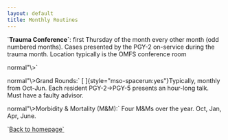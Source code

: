 ```yaml
---
layout: default
title: Monthly Routines
---
```

<p class="MsoNormal" style="margin-left:0in;text-indent:0in">
`<b style="mso-bidi-font-weight:
normal">Trauma Conference`</b>: first Thursday of the month every other month
(odd numbered months). Cases presented by the PGY-2 on-service during the
trauma month. Location typically is the OMFS conference room
</p>
normal"\>`</b>
</p>
normal"\>Grand Rounds:`</b> [ ]{style="mso-spacerun:yes"}Typically,
monthly from Oct-Jun. Each resident PGY-2→PGY-5 presents an hour-long talk.
Must have a faulty advisor.
</p>
normal"\>Morbidity & Mortality (M&M):`</b> Four M&Ms over the year.
Oct, Jan, Apr, June.
</p>
<p class="MsoNormal" style="margin-left:0in;text-indent:0in">
</p>
<p>
`<a href='index.html'>Back to homepage`</a>
</p>
